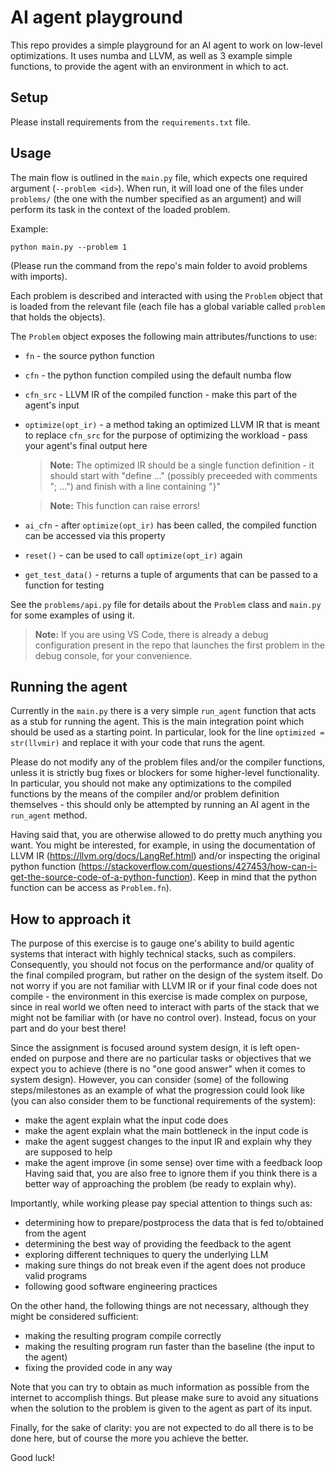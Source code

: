 

# AI agent playground

This repo provides a simple playground for an AI agent to work on low-level optimizations.
It uses numba and LLVM, as well as 3 example simple functions, to provide the agent with an environment in which to act.

## Setup
Please install requirements from the `requirements.txt` file.

## Usage

The main flow is outlined in the `main.py` file, which expects one required argument (`--problem <id>`).
When run, it will load one of the files under `problems/` (the one with the number specified as an argument)
and will perform its task in the context of the loaded problem.

Example:
```
python main.py --problem 1
```

(Please run the command from the repo's main folder to avoid problems with imports).

Each problem is described and interacted with using the `Problem` object that is loaded from the relevant file
(each file has a global variable called `problem` that holds the objects).

The `Problem` object exposes the following main attributes/functions to use:
 - `fn` - the source python function
 - `cfn` - the python function compiled using the default numba flow
 - `cfn_src` - LLVM IR of the compiled function - make this part of the agent's input
 - `optimize(opt_ir)` - a method taking an optimized LLVM IR that is meant to replace `cfn_src`
    for the purpose of optimizing the workload - pass your agent's final output here
    > **Note:** The optimized IR should be a single function definition - it should start with "define ..."
    > (possibly preceeded with comments "; ...") and finish with a line containing "}"

    > **Note:** This function can raise errors!

 - `ai_cfn` - after `optimize(opt_ir)` has been called, the compiled function can be accessed via this property
 - `reset()` - can be used to call `optimize(opt_ir)` again
 - `get_test_data()` - returns a tuple of arguments that can be passed to a function for testing

See the `problems/api.py` file for details about the `Problem` class and `main.py` for some examples of using it.

> **Note:** If you are using VS Code, there is already a debug configuration present in the repo that launches the first problem in the debug console, for your convenience.

## Running the agent

Currently in the `main.py` there is a very simple `run_agent` function that acts as a stub for running the agent. This is the main integration point which should be used as a starting point.
In particular, look for the line `optimized = str(llvmir)` and replace it with your code that runs the agent.

Please do not modify any of the problem files and/or the compiler functions, unless it is strictly bug fixes or blockers for some higher-level functionality.
In particular, you should not make any optimizations to the compiled functions by the means of the compiler and/or problem definition themselves - this should only be attempted by running an AI agent in the `run_agent` method.

Having said that, you are otherwise allowed to do pretty much anything you want.
You might be interested, for example, in using the documentation of LLVM IR (https://llvm.org/docs/LangRef.html) and/or inspecting the original python function (https://stackoverflow.com/questions/427453/how-can-i-get-the-source-code-of-a-python-function). Keep in mind that the python function can be access as `Problem.fn`).


## How to approach it 

The purpose of this exercise is to gauge one's ability to build agentic systems that interact with highly technical stacks, such as compilers.
Consequently, you should not focus on the performance and/or quality of the final compiled program, but rather on the design of the system itself.
Do not worry if you are not familiar with LLVM IR or if your final code does not compile - the environment in this exercise is made complex on purpose,
since in real world we often need to interact with parts of the stack that we might not be familiar with (or have no control over).
Instead, focus on your part and do your best there!

Since the assignment is focused around system design, it is left open-ended on purpose and there are no particular tasks or objectives that we expect you to achieve
(there is no "one good answer" when it comes to system design).
However, you can consider (some) of the following steps/milestones as an example of what the progression could look like (you can also consider them to be functional requirements of the system):
 - make the agent explain what the input code does
 - make the agent explain what the main bottleneck in the input code is
 - make the agent suggest changes to the input IR and explain why they are supposed to help
 - make the agent improve (in some sense) over time with a feedback loop
Having said that, you are also free to ignore them if you think there is a better way of approaching the problem (be ready to explain why).

Importantly, while working please pay special attention to things such as:
 - determining how to prepare/postprocess the data that is fed to/obtained from the agent
 - determining the best way of providing the feedback to the agent
 - exploring different techniques to query the underlying LLM
 - making sure things do not break even if the agent does not produce valid programs
 - following good software engineering practices

On the other hand, the following things are not necessary, although they might be considered sufficient:
 - making the resulting program compile correctly
 - making the resulting program run faster than the baseline (the input to the agent)
 - fixing the provided code in any way

 Note that you can try to obtain as much information as possible from the internet to accomplish things.
 But please make sure to avoid any situations when the solution to the problem is given to the agent as part of its input.

Finally, for the sake of clarity: you are not expected to do all there is to be done here, but of course the more you achieve the better.

Good luck!
